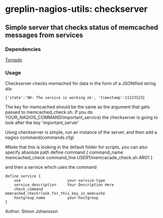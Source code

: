 greplin-nagios-utils: checkserver
=================================

Simple server that checks status of memcached messages from services
--------------------------------------------------------------

### Dependencies

[Tornado](/facebook/tornado)

### Usage

Checkserver checks memached for data in the form of a JSONified string ala:

    {'state':'OK: The service is working ok', 'timestamp':11123123}
    
The key for memcached should be the same as the argument that gets passed to memcached_check.sh. 
If you do YOUR_NAGIOS_COMMAND!important_service) the checkserver is going to look after the key 'important_server'    


Using checkserver is simple, run an instance of the server, and then add a nagios command(commands.cfg)

#Note that this is looking in the default folder for scripts, you can also specify absolute path
	define command {
	    command_name    memcached_check
	    command_line    $USER1$/memcacade_check.sh $ARG1$
	}

and then a service which uses the command

	define service {
	    use                     your-service-type
	    service_description     Your Description Here
	    check_command           memcached_check!look_for_this_key_in_memcache
	    hostgroup_name          your-hostgroup
	}

Author: Simon Johansson
